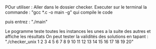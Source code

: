 POur utiliser :
Aller dans le dossier checker.
Executer sur le terminal la commande :
"gcc *.c -o main -g" qui compile le code

puis entrez :
"./main"

Le pogramme teste toutes les instances les unes a la suite des autres et affiche les résultats
On peut tester la validités des solutions en tapant :
"./checker_unix 1 2 3 4 5 6 7 8 9 10 11 12 13 14 15 16 17 18 19 20"
